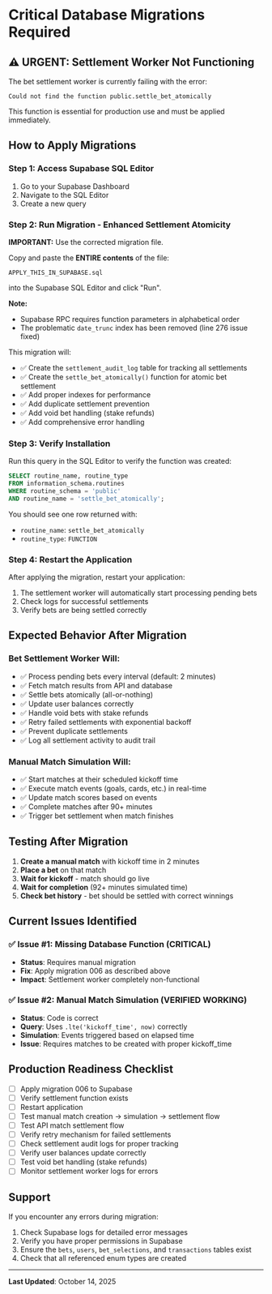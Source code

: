 # Critical Database Migrations Required

## ⚠️ URGENT: Settlement Worker Not Functioning

The bet settlement worker is currently failing with the error:
```
Could not find the function public.settle_bet_atomically
```

This function is essential for production use and must be applied immediately.

## How to Apply Migrations

### Step 1: Access Supabase SQL Editor
1. Go to your Supabase Dashboard
2. Navigate to the SQL Editor
3. Create a new query

### Step 2: Run Migration - Enhanced Settlement Atomicity

**IMPORTANT:** Use the corrected migration file.

Copy and paste the **ENTIRE contents** of the file:
```
APPLY_THIS_IN_SUPABASE.sql
```

into the Supabase SQL Editor and click "Run".

**Note:** 
- Supabase RPC requires function parameters in alphabetical order
- The problematic `date_trunc` index has been removed (line 276 issue fixed)

This migration will:
- ✅ Create the `settlement_audit_log` table for tracking all settlements
- ✅ Create the `settle_bet_atomically()` function for atomic bet settlement
- ✅ Add proper indexes for performance
- ✅ Add duplicate settlement prevention
- ✅ Add void bet handling (stake refunds)
- ✅ Add comprehensive error handling

### Step 3: Verify Installation

Run this query in the SQL Editor to verify the function was created:

```sql
SELECT routine_name, routine_type
FROM information_schema.routines
WHERE routine_schema = 'public'
AND routine_name = 'settle_bet_atomically';
```

You should see one row returned with:
- `routine_name`: `settle_bet_atomically`
- `routine_type`: `FUNCTION`

### Step 4: Restart the Application

After applying the migration, restart your application:
1. The settlement worker will automatically start processing pending bets
2. Check logs for successful settlements
3. Verify bets are being settled correctly

## Expected Behavior After Migration

### Bet Settlement Worker Will:
- ✅ Process pending bets every interval (default: 2 minutes)
- ✅ Fetch match results from API and database
- ✅ Settle bets atomically (all-or-nothing)
- ✅ Update user balances correctly
- ✅ Handle void bets with stake refunds
- ✅ Retry failed settlements with exponential backoff
- ✅ Prevent duplicate settlements
- ✅ Log all settlement activity to audit trail

### Manual Match Simulation Will:
- ✅ Start matches at their scheduled kickoff time
- ✅ Execute match events (goals, cards, etc.) in real-time
- ✅ Update match scores based on events
- ✅ Complete matches after 90+ minutes
- ✅ Trigger bet settlement when match finishes

## Testing After Migration

1. **Create a manual match** with kickoff time in 2 minutes
2. **Place a bet** on that match
3. **Wait for kickoff** - match should go live
4. **Wait for completion** (92+ minutes simulated time)
5. **Check bet history** - bet should be settled with correct winnings

## Current Issues Identified

### ✅ Issue #1: Missing Database Function (CRITICAL)
- **Status**: Requires manual migration
- **Fix**: Apply migration 006 as described above
- **Impact**: Settlement worker completely non-functional

### ✅ Issue #2: Manual Match Simulation (VERIFIED WORKING)
- **Status**: Code is correct
- **Query**: Uses `.lte('kickoff_time', now)` correctly
- **Simulation**: Events triggered based on elapsed time
- **Issue**: Requires matches to be created with proper kickoff_time

## Production Readiness Checklist

- [ ] Apply migration 006 to Supabase
- [ ] Verify settlement function exists
- [ ] Restart application
- [ ] Test manual match creation → simulation → settlement flow
- [ ] Test API match settlement flow
- [ ] Verify retry mechanism for failed settlements
- [ ] Check settlement audit logs for proper tracking
- [ ] Verify user balances update correctly
- [ ] Test void bet handling (stake refunds)
- [ ] Monitor settlement worker logs for errors

## Support

If you encounter any errors during migration:
1. Check Supabase logs for detailed error messages
2. Verify you have proper permissions in Supabase
3. Ensure the `bets`, `users`, `bet_selections`, and `transactions` tables exist
4. Check that all referenced enum types are created

---
**Last Updated**: October 14, 2025
